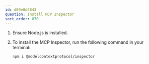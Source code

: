 ```yaml
---
id: d09e8d4843
question: Install MCP Inspector
sort_order: 870
---
```


1. Ensure Node.js is installed.

2. To install the MCP Inspector, run the following command in your terminal:

   ```bash
   npm i @modelcontextprotocol/inspector
   ```